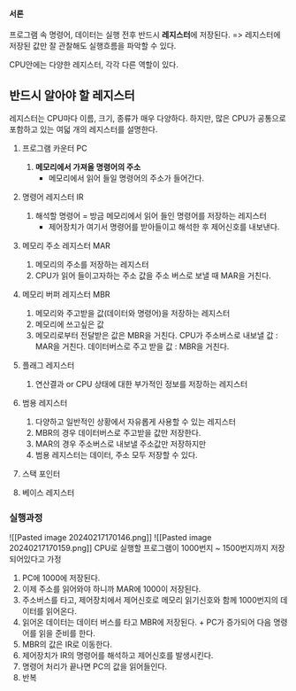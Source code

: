 #### 서론
프로그램 속 명령어, 데이터는 실행 전후 반드시 **레지스터**에 저장된다.
=> 레지스터에 저장된 값만 잘 관찰해도 실행흐름을 파악할 수 있다.

CPU안에는 다양한 레지스터, 각각 다른 역할이 있다.

## 반드시 알아야 할 레지스터
레지스터는 CPU마다 이름, 크기, 종류가 매우 다양하다.
하지만, 많은 CPU가 공통으로 포함하고 있는 여덟 개의 레지스터를 설명한다.

1. 프로그램 카운터 PC
	1. **메모리에서 가져올 명령어의 주소**
		- 메모리에서 읽어 들일 명령어의 주소가 들어간다.
2. 명령어 레지스터 IR
	1. 해석할 명령어 = 방금 메모리에서 읽어 들인 명령어를 저장하는 레지스터
		- 제어장치가 여기서 명령어를 받아들이고 해석한 후 제어신호를 내보낸다.
3. 메모리 주소 레지스터 MAR
	1. 메모리의 주소를 저장하는 레지스터
	2. CPU가 읽어 들이고자하는 주소 값을 주소 버스로 보낼 때 MAR을 거친다.
4. 메모리 버퍼 레지스터 MBR
	1. 메모리와 주고받을 값(데이터와 명령어)을 저장하는 레지스터
	2. 메모리에 쓰고싶은 값
	3. 메모리로부터 전달받은 값은 MBR을 거친다.
	CPU가 주소버스로 내보낼 값 : MAR을 거친다.
	 데이터버스로 주고 받을 값 : MBR을 거친다.
1. 플래그 레지스터 
	1. 연산결과 or CPU 상태에 대한 부가적인 정보를 저장하는 레지스터
2. 범용 레지스터
	1. 다양하고 일반적인 상황에서 자유롭게 사용할 수 있는 레지스터
	2. MBR의 경우 데이터버스로 주고받을 값만 저장한다.
	3. MAR의 경우 주소버스로 내보낼 주소값만 저장하지만
	4. 범용 레지스터는 데이터, 주소 모두 저장할 수 있다.

3. 스택 포인터
4. 베이스 레지스터

### 실행과정
![[Pasted image 20240217170146.png]]
![[Pasted image 20240217170159.png]]
CPU로 실행할 프로그램이 1000번지 ~ 1500번지까지 저장되어있다고 가정
1. PC에 1000에 저장된다.
2. 이제 주소를 읽어와야 하니까 MAR에 1000이 저장된다.
3. 주소버스를 타고, 제어장치에서 제어신호로 메모리 읽기신호와 함께 1000번지의 데이터를 읽어온다.
4. 읽어온 데이터는 데이터 버스를 타고 MBR에 저장된다. + PC가 증가되어 다음 명령어를 읽을 준비를 한다.
5. MBR의 값은 IR로 이동한다.
6. 제어장치가 IR의 명령어를 해석하고 제어신호를 발생시킨다.
7. 명령어 처리가 끝나면 PC의 값을 읽어들인다.
8. 반복


